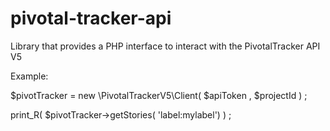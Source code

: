 pivotal-tracker-api
===================

Library that provides a PHP interface to interact with the PivotalTracker API V5


Example:

$pivotTracker =  new \PivotalTrackerV5\Client(  $apiToken , $projectId ) ;

print_R( $pivotTracker->getStories( 'label:mylabel') ) ;

